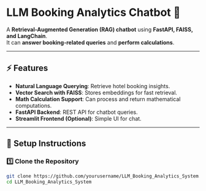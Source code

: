# LLM Booking Analytics Chatbot 🚀

A **Retrieval-Augmented Generation (RAG) chatbot** using **FastAPI, FAISS, and LangChain**.  
It can **answer booking-related queries** and **perform calculations**.

---

## **⚡ Features**
- **Natural Language Querying**: Retrieve hotel booking insights.
- **Vector Search with FAISS**: Stores embeddings for fast retrieval.
- **Math Calculation Support**: Can process and return mathematical computations.
- **FastAPI Backend**: REST API for chatbot queries.
- **Streamlit Frontend (Optional)**: Simple UI for chat.

---

## **🔹 Setup Instructions**
### **1️⃣ Clone the Repository**
```sh
git clone https://github.com/yourusername/LLM_Booking_Analytics_System.git
cd LLM_Booking_Analytics_System
